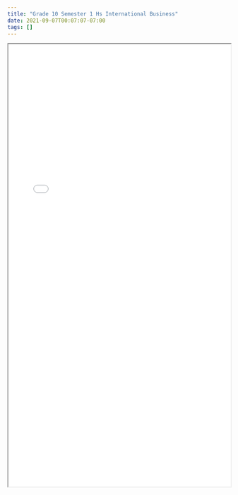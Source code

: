 ```yaml
---
title: "Grade 10 Semester 1 Hs International Business"
date: 2021-09-07T00:07:07-07:00
tags: []
---
```


<iframe src="/pdf/Grade-10/semester-1/hs-international-business.pdf" width="100%" height="1000px">This browser does not support pdfs</iframe>
